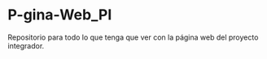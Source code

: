 # P-gina-Web_PI
Repositorio para todo lo que tenga que ver con la página web del proyecto integrador.

